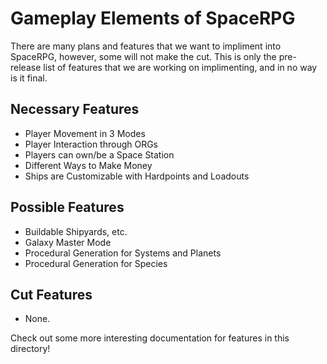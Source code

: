# Gameplay Elements of SpaceRPG
There are many plans and features that we want to impliment into SpaceRPG, however, some will not make the cut. This is only the pre-release list of features that we are working on implimenting, and in no way is it final.

## Necessary Features
- Player Movement in 3 Modes
- Player Interaction through ORGs
- Players can own/be a Space Station
- Different Ways to Make Money
- Ships are Customizable with Hardpoints and Loadouts

## Possible Features
- Buildable Shipyards, etc.
- Galaxy Master Mode
- Procedural Generation for Systems and Planets
- Procedural Generation for Species

## Cut Features
- None.

Check out some more interesting documentation for features in this directory!
